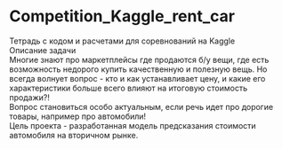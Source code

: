 # Competition_Kaggle_rent_car
Тетрадь с кодом и расчетами для соревнований на Kaggle</br>
Описание задачи</br>
Многие знают про маркетплейсы где продаются б/у вещи, где есть возможность недорого купить качественную и полезную вещь. Но всегда волнует вопрос - кто и как устанавливает цену, и какие его характеристики больше всего влияют на итоговую стоимость продажи?!</br> Вопрос становиться особо актуальным, если речь идет про дорогие товары, например про автомобили!</br>
Цель проекта - разработанная модель предсказания стоимости автомобиля на вторичном рынке.</br>
